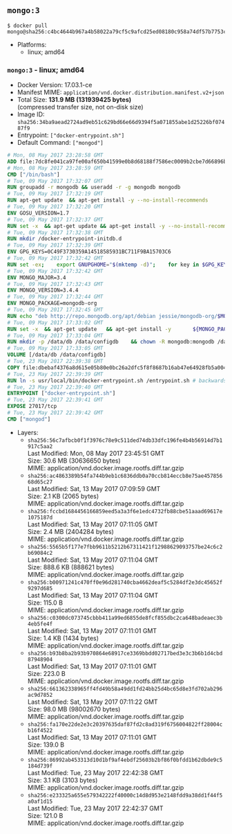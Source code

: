 ## `mongo:3`

```console
$ docker pull mongo@sha256:c4bc4644b967a4b58022a79cf5c9afcd25ed08180c958a74df57b7753cfc8649
```

-	Platforms:
	-	linux; amd64

### `mongo:3` - linux; amd64

-	Docker Version: 17.03.1-ce
-	Manifest MIME: `application/vnd.docker.distribution.manifest.v2+json`
-	Total Size: **131.9 MB (131939425 bytes)**  
	(compressed transfer size, not on-disk size)
-	Image ID: `sha256:34ba9aead2724ad9eb51c629bd66e66d9394f5a071855abe1d25226bf07487f9`
-	Entrypoint: `["docker-entrypoint.sh"]`
-	Default Command: `["mongod"]`

```dockerfile
# Mon, 08 May 2017 23:28:58 GMT
ADD file:7dc8fe041ca97fe00af650b41599e0b8d68188f7586ec0009b2cbe7d66896ba8 in / 
# Mon, 08 May 2017 23:28:59 GMT
CMD ["/bin/bash"]
# Tue, 09 May 2017 17:32:07 GMT
RUN groupadd -r mongodb && useradd -r -g mongodb mongodb
# Tue, 09 May 2017 17:32:19 GMT
RUN apt-get update 	&& apt-get install -y --no-install-recommends 		ca-certificates 		jq 		numactl 	&& rm -rf /var/lib/apt/lists/*
# Tue, 09 May 2017 17:32:20 GMT
ENV GOSU_VERSION=1.7
# Tue, 09 May 2017 17:32:37 GMT
RUN set -x 	&& apt-get update && apt-get install -y --no-install-recommends wget && rm -rf /var/lib/apt/lists/* 	&& wget -O /usr/local/bin/gosu "https://github.com/tianon/gosu/releases/download/$GOSU_VERSION/gosu-$(dpkg --print-architecture)" 	&& wget -O /usr/local/bin/gosu.asc "https://github.com/tianon/gosu/releases/download/$GOSU_VERSION/gosu-$(dpkg --print-architecture).asc" 	&& export GNUPGHOME="$(mktemp -d)" 	&& gpg --keyserver ha.pool.sks-keyservers.net --recv-keys B42F6819007F00F88E364FD4036A9C25BF357DD4 	&& gpg --batch --verify /usr/local/bin/gosu.asc /usr/local/bin/gosu 	&& rm -r "$GNUPGHOME" /usr/local/bin/gosu.asc 	&& chmod +x /usr/local/bin/gosu 	&& gosu nobody true 	&& apt-get purge -y --auto-remove wget
# Tue, 09 May 2017 17:32:38 GMT
RUN mkdir /docker-entrypoint-initdb.d
# Tue, 09 May 2017 17:32:39 GMT
ENV GPG_KEYS=0C49F3730359A14518585931BC711F9BA15703C6
# Tue, 09 May 2017 17:32:42 GMT
RUN set -ex; 	export GNUPGHOME="$(mktemp -d)"; 	for key in $GPG_KEYS; do 		gpg --keyserver ha.pool.sks-keyservers.net --recv-keys "$key"; 	done; 	gpg --export $GPG_KEYS > /etc/apt/trusted.gpg.d/mongodb.gpg; 	rm -r "$GNUPGHOME"; 	apt-key list
# Tue, 09 May 2017 17:32:42 GMT
ENV MONGO_MAJOR=3.4
# Tue, 09 May 2017 17:32:43 GMT
ENV MONGO_VERSION=3.4.4
# Tue, 09 May 2017 17:32:44 GMT
ENV MONGO_PACKAGE=mongodb-org
# Tue, 09 May 2017 17:32:45 GMT
RUN echo "deb http://repo.mongodb.org/apt/debian jessie/mongodb-org/$MONGO_MAJOR main" > /etc/apt/sources.list.d/mongodb-org.list
# Tue, 09 May 2017 17:33:02 GMT
RUN set -x 	&& apt-get update 	&& apt-get install -y 		${MONGO_PACKAGE}=$MONGO_VERSION 		${MONGO_PACKAGE}-server=$MONGO_VERSION 		${MONGO_PACKAGE}-shell=$MONGO_VERSION 		${MONGO_PACKAGE}-mongos=$MONGO_VERSION 		${MONGO_PACKAGE}-tools=$MONGO_VERSION 	&& rm -rf /var/lib/apt/lists/* 	&& rm -rf /var/lib/mongodb 	&& mv /etc/mongod.conf /etc/mongod.conf.orig
# Tue, 09 May 2017 17:33:04 GMT
RUN mkdir -p /data/db /data/configdb 	&& chown -R mongodb:mongodb /data/db /data/configdb
# Tue, 09 May 2017 17:33:05 GMT
VOLUME [/data/db /data/configdb]
# Tue, 23 May 2017 22:39:38 GMT
COPY file:dbebaf4376a8d615e05b80e0bc26a2dfc5f8f8687b16ab47e64928fb5a00498d in /usr/local/bin/ 
# Tue, 23 May 2017 22:39:39 GMT
RUN ln -s usr/local/bin/docker-entrypoint.sh /entrypoint.sh # backwards compat
# Tue, 23 May 2017 22:39:40 GMT
ENTRYPOINT ["docker-entrypoint.sh"]
# Tue, 23 May 2017 22:39:41 GMT
EXPOSE 27017/tcp
# Tue, 23 May 2017 22:39:42 GMT
CMD ["mongod"]
```

-	Layers:
	-	`sha256:56c7afbcb0f1f3976c78e9c511ded74db33dfc196fe4b4b56914d7b1917c5aa2`  
		Last Modified: Mon, 08 May 2017 23:45:51 GMT  
		Size: 30.6 MB (30636650 bytes)  
		MIME: application/vnd.docker.image.rootfs.diff.tar.gzip
	-	`sha256:ac4863389b54fa744b9eb1c6836ddb0a70ccb814eccb8e75ae45785668d65c27`  
		Last Modified: Sat, 13 May 2017 07:09:59 GMT  
		Size: 2.1 KB (2065 bytes)  
		MIME: application/vnd.docker.image.rootfs.diff.tar.gzip
	-	`sha256:fccbd1684456166859eed5a3a3f6e1edc4732fb88cbe51aaad69617e1075187d`  
		Last Modified: Sat, 13 May 2017 07:11:05 GMT  
		Size: 2.4 MB (2404284 bytes)  
		MIME: application/vnd.docker.image.rootfs.diff.tar.gzip
	-	`sha256:5565b5f177e7fbb9611b5212b67311421f12988629093757be24c6c2b69084c2`  
		Last Modified: Sat, 13 May 2017 07:11:04 GMT  
		Size: 888.6 KB (888621 bytes)  
		MIME: application/vnd.docker.image.rootfs.diff.tar.gzip
	-	`sha256:b00971241c470ff0e96d281740cba4662deaf5c5284df2e3dc45652f9297d685`  
		Last Modified: Sat, 13 May 2017 07:11:04 GMT  
		Size: 115.0 B  
		MIME: application/vnd.docker.image.rootfs.diff.tar.gzip
	-	`sha256:c0300dc073745cbbb411a99ed6855de8fcf855dbc2ca648badeaec3b4eb5fe4f`  
		Last Modified: Sat, 13 May 2017 07:11:01 GMT  
		Size: 1.4 KB (1434 bytes)  
		MIME: application/vnd.docker.image.rootfs.diff.tar.gzip
	-	`sha256:b93b8ba2b93b970864e68917ce3369bbdd02717bed3e3c3b6b1d4cbd87948904`  
		Last Modified: Sat, 13 May 2017 07:11:01 GMT  
		Size: 223.0 B  
		MIME: application/vnd.docker.image.rootfs.diff.tar.gzip
	-	`sha256:661362338965ff4fd49b58a49dd1fd24bb25d4bc65d8e3fd702ab296ac9d7852`  
		Last Modified: Sat, 13 May 2017 07:11:22 GMT  
		Size: 98.0 MB (98002670 bytes)  
		MIME: application/vnd.docker.image.rootfs.diff.tar.gzip
	-	`sha256:fa170e22de2e3c20397635daf87fd2c8ad319f6756004822ff28004cb16f4522`  
		Last Modified: Sat, 13 May 2017 07:11:01 GMT  
		Size: 139.0 B  
		MIME: application/vnd.docker.image.rootfs.diff.tar.gzip
	-	`sha256:86992ab453313d10d1bf9af4ebdf25603b2bf86f0bfdd1b62dbde9c5184d739f`  
		Last Modified: Tue, 23 May 2017 22:42:38 GMT  
		Size: 3.1 KB (3103 bytes)  
		MIME: application/vnd.docker.image.rootfs.diff.tar.gzip
	-	`sha256:e233325a655e579342222f40000c14d8d953e2148fdd9a38dd1f44f5a0af1d15`  
		Last Modified: Tue, 23 May 2017 22:42:37 GMT  
		Size: 121.0 B  
		MIME: application/vnd.docker.image.rootfs.diff.tar.gzip
